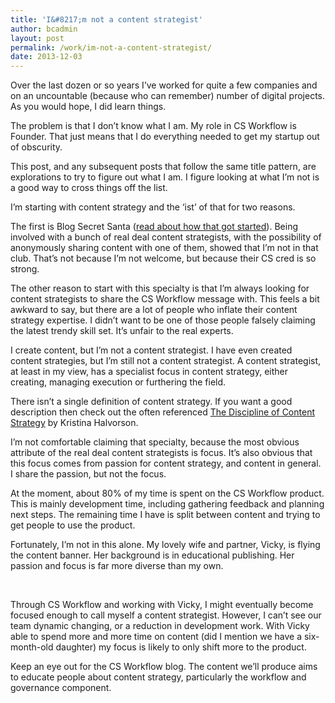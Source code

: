 ```yaml
---
title: 'I&#8217;m not a content strategist'
author: bcadmin
layout: post
permalink: /work/im-not-a-content-strategist/
date: 2013-12-03
---
```

Over the last dozen or so years I&#8217;ve worked for quite a few companies and on an uncountable (because who can remember) number of digital projects. As you would hope, I did learn things.

The problem is that I don&#8217;t know what I am. My role in CS Workflow is Founder. That just means that I do everything needed to get my startup out of obscurity.

This post, and any subsequent posts that follow the same title pattern, are explorations to try to figure out what I am. I figure looking at what I&#8217;m not is a good way to cross things off the list.

I&#8217;m starting with content strategy and the &#8216;ist&#8217; of that for two reasons.

The first is Blog Secret Santa (<a href="http://contentistheweb.com/magic-internet-santa/" target="_blank">read about how that got started</a>). Being involved with a bunch of real deal content strategists, with the possibility of anonymously sharing content with one of them, showed that I&#8217;m not in that club. That&#8217;s not because I&#8217;m not welcome, but because their CS cred is so strong.

The other reason to start with this specialty is that I&#8217;m always looking for content strategists to share the CS Workflow message with. This feels a bit awkward to say, but there are a lot of people who inflate their content strategy expertise. I didn&#8217;t want to be one of those people falsely claiming the latest trendy skill set. It&#8217;s unfair to the real experts.

I create content, but I&#8217;m not a content strategist. I have even created content strategies, but I&#8217;m still not a content strategist. A content strategist, at least in my view, has a specialist focus in content strategy, either creating, managing execution or furthering the field.

There isn&#8217;t a single definition of content strategy. If you want a good description then check out the often referenced <a href="http://alistapart.com/article/thedisciplineofcontentstrategy" target="_blank">The Discipline of Content Strategy</a> by Kristina Halvorson.

I&#8217;m not comfortable claiming that specialty, because the most obvious attribute of the real deal content strategists is focus. It&#8217;s also obvious that this focus comes from passion for content strategy, and content in general. I share the passion, but not the focus.

At the moment, about 80% of my time is spent on the CS Workflow product. This is mainly development time, including gathering feedback and planning next steps. The remaining time I have is split between content and trying to get people to use the product.

Fortunately, I&#8217;m not in this alone. My lovely wife and partner, Vicky, is flying the content banner. Her background is in educational publishing. Her passion and focus is far more diverse than my own.

&nbsp;

Through CS Workflow and working with Vicky, I might eventually become focused enough to call myself a content strategist. However, I can&#8217;t see our team dynamic changing, or a reduction in development work. With Vicky able to spend more and more time on content (did I mention we have a six-month-old daughter) my focus is likely to only shift more to the product.

Keep an eye out for the CS Workflow blog. The content we&#8217;ll produce aims to educate people about content strategy, particularly the workflow and governance component.